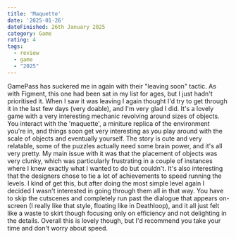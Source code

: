 ```yaml
---
title: 'Maquette'
date: '2025-01-26'
dateFinished: 26th January 2025
category: Game
rating: 4
tags:
  - review
  - game
  - "2025"
---
```


GamePass has suckered me in again with their "leaving soon" tactic. As with Figment, this one had been sat in my list for ages, but I just hadn't prioritised it. When I saw it was leaving I again thought I'd try to get through it in the last few days (very doable), and I'm very glad I did. It's a lovely game with a very interesting mechanic revolving around sizes of objects. You interact with the 'maquette', a miniture replica of the environment you're in, and things soon get very interesting as you play around with the scale of objects and eventually yourself. The story is cute and very relatable, some of the puzzles actually need some brain power, and it's all very pretty. My main issue with it was that the placement of objects was very clunky, which was particularly frustrating in a couple of instances where I knew exactly what I wanted to do but couldn't. It's also interesting that the designers chose to tie a lot of achievements to speed running the levels. I kind of get this, but after doing the most simple level again I decided I wasn't interested in going through them all in that way. You have to skip the cutscenes and completely run past the dialogue that appears on-screen (I really like that style, floating like in Deathloop), and it all just felt like a waste to skirt though focusing only on efficiency and not delighting in the details. Overall this is lovely though, but I'd recommend you take your time and don't worry about speed.